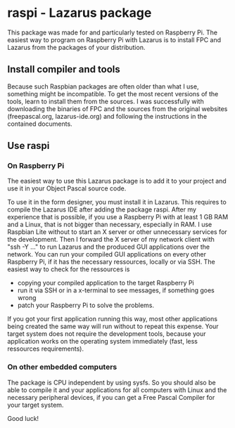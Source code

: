 # raspi - Lazarus package

This package was made for and particularly tested on Raspberry Pi. The easiest way to program on Raspberry Pi with Lazarus is to install FPC and Lazarus from the packages of your distribution. 

## Install compiler and tools

Because such Raspbian packages are often older than what I use, something might be incompatible. To get the most recent versions of the tools, learn to install them from the sources. I was successfully with downloading the binaries of FPC and the sources from the original websites (freepascal.org, lazarus-ide.org) and following the instructions in the contained documents.

## Use  raspi

### On Raspberry Pi

The easiest way to use this Lazarus package is to add it to your project and use it in your Object Pascal source code. 

To use it in the form designer, you must install it in Lazarus. This requires to compile the Lazarus IDE after adding the package raspi. After my experience that is possible, if you use a Raspberry Pi with at least 1 GB RAM and a Linux, that is not bigger than necessary, especially in RAM. I use Raspbian Lite without to start an X server or other unnecessary services for the development. Then I forward the X server of my network client with "ssh -Y ..." to run Lazarus and the produced GUI applications over the network. You can run your compiled GUI applications on every other Raspberry Pi, if it has the necessary ressources, locally or via SSH. The easiest way to check for the ressources is

- copying your compiled application to the target Raspberry Pi
- run it via SSH or in a x-terminal to see messages, if something goes wrong
- patch your Raspberry Pi to solve the problems.

If you got your first application running this way, most other applications being created the same way will run without to repeat this expense. Your target system does not require the development tools, because your application works on the operating system immediately (fast, less ressources requirements).

### On other embedded computers

The package is CPU independent by using sysfs. So you should also be able to compile it and your applications for all computers with Linux and the necessary peripheral devices, if you can get a Free Pascal Compiler for your target system.

Good luck!
